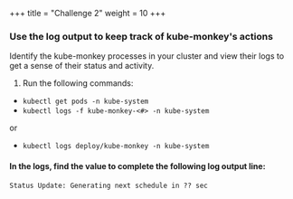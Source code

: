 +++
title = "Challenge 2"
weight = 10
+++

### Use the log output to keep track of kube-monkey's actions

Identify the kube-monkey processes in your cluster and view their logs to get a sense of their status and activity.

1. Run the following commands:
  - `kubectl get pods -n kube-system`
  - `kubectl logs -f kube-monkey-<#> -n kube-system`
  
  or
  - `kubectl logs deploy/kube-monkey -n kube-system`
  
#### In the logs, find the value to complete the following log output line: 
  `Status Update: Generating next schedule in ?? sec`
